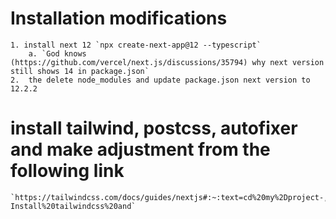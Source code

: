 # Installation modifications

    1. install next 12 `npx create-next-app@12 --typescript`
        a. `God knows (https://github.com/vercel/next.js/discussions/35794) why next version still shows 14 in package.json`
    2.  the delete node_modules and update package.json next version to 12.2.2

# install tailwind, postcss, autofixer and make adjustment from the following link

    `https://tailwindcss.com/docs/guides/nextjs#:~:text=cd%20my%2Dproject-,Install%20Tailwind%20CSS,-Install%20tailwindcss%20and`
